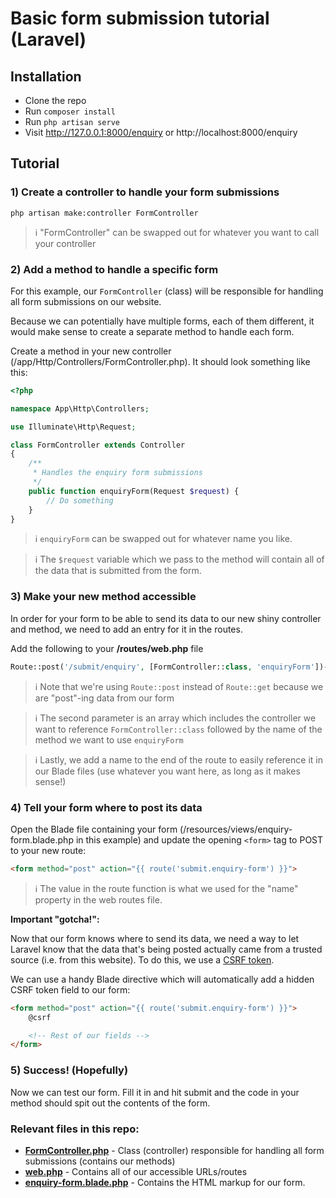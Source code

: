 # Basic form submission tutorial (Laravel)

## Installation
- Clone the repo
- Run `composer install`
- Run `php artisan serve`
- Visit http://127.0.0.1:8000/enquiry or http://localhost:8000/enquiry

## Tutorial

### 1) Create a controller to handle your form submissions
```
php artisan make:controller FormController
```
> ℹ "FormController" can be swapped out for whatever you want to call your controller

### 2) Add a method to handle a specific form

For this example, our `FormController` (class) will be responsible for handling all form submissions on our website.

Because we can potentially have multiple forms, each of them different, it would make sense to create a separate method to handle each form. 

Create a method in your new controller (/app/Http/Controllers/FormController.php). It should look something like this:

```php
<?php

namespace App\Http\Controllers;

use Illuminate\Http\Request;

class FormController extends Controller
{
    /**
     * Handles the enquiry form submissions
     */
    public function enquiryForm(Request $request) {
        // Do something
    }
}
```
> ℹ `enquiryForm` can be swapped out for whatever name you like.

> ℹ The `$request` variable which we pass to the method will contain all of the data that is submitted from the form.

### 3) Make your new method accessible

In order for your form to be able to send its data to our new shiny controller and method, we need to add an entry for it in the routes.

Add the following to your **/routes/web.php** file

```php
Route::post('/submit/enquiry', [FormController::class, 'enquiryForm'])->name('submit.enquiry-form');
```
> ℹ Note that we're using `Route::post` instead of `Route::get` because we are "post"-ing data from our form

> ℹ The second parameter is an array which includes the controller we want to reference `FormController::class` followed by the name of the method we want to use `enquiryForm`

> ℹ Lastly, we add a name to the end of the route to easily reference it in our Blade files (use whatever you want here, as long as it makes sense!)

### 4) Tell your form where to post its data

Open the Blade file containing your form (/resources/views/enquiry-form.blade.php in this example) and update the opening `<form>` tag to POST to your new route:

```html
<form method="post" action="{{ route('submit.enquiry-form') }}">
```
> ℹ The value in the route function is what we used for the "name" property in the web routes file.

**Important "gotcha!":**

Now that our form knows where to send its data, we need a way to let Laravel know that the data that's being posted actually came from a trusted source (i.e. from this website). To do this, we use a [CSRF token](https://laravel.com/docs/8.x/csrf).

We can use a handy Blade directive which will automatically add a hidden CSRF token field to our form:

```html
<form method="post" action="{{ route('submit.enquiry-form') }}">
    @csrf

    <!-- Rest of our fields -->
</form>
```

### 5) Success! (Hopefully)

Now we can test our form. Fill it in and hit submit and the code in your method should spit out the contents of the form.

### Relevant files in this repo:

- **[FormController.php](https://github.com/dafroberts/laravel-basic-form/blob/master/app/Http/Controllers/FormController.php)** - Class (controller) responsible for handling all form submissions (contains our methods)
- **[web.php](https://github.com/dafroberts/laravel-basic-form/blob/master/routes/web.php)** - Contains all of our accessible URLs/routes
- **[enquiry-form.blade.php](https://github.com/dafroberts/laravel-basic-form/blob/master/resources/views/enquiry-form.blade.php)** - Contains the HTML markup for our form.
